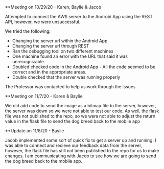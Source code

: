 **Meeting on 10/29/20 - Karen, Baylie & Jacob

Attempted to connect the AWS server to the Android App using the REST API, however, we were unsuccessful. 

We tried the following:
  - Changing the server url within the Android App
  - Changing the server url through REST
  - Ran the debugging tool on two different machines
  - One machine found an error with the URL that said it was unrecognizable
  - Doubled checked code in the Android App - All the code seemed to be correct and in the appropriate areas.
  - Double checked that the server was running properly
  
The Professor was contacted to help us work through the issues. 


**Meeting on 11/7/20 - Karen & Baylie

We did add code to send the image as a bitmap file to the server, however, the server was down so we were not able to test our code.
As well, the flask file was not published to the repo, so we were not able to adjust the return value in the flask file to send the dog breed back to the moblie app


**Update on 11/8/20 - Baylie

Jacob implemented some sort of quick fix to get a server up and running. I was able to connect and recieve our feedback data from the server, however, the flask file has still not been published to the repo for us to make changes. I am communicating with Jacob to see how we are going to send the dog breed back to the mobile app.
